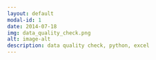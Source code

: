 ```yaml
---
layout: default
modal-id: 1
date: 2014-07-18
img: data_quality_check.png
alt: image-alt
description: data quality check, python, excel 
---
```

